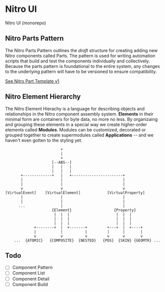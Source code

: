 # Nitro UI
Nitro UI (monorepo)




## Nitro Parts Pattern 

The Nitro Parts Pattern outlines the *draft* structure for creating adding new Nitro components called Parts. The pattern is used for writing automation scripts that build and test the components individually and collectively. Because the parts pattern is foundational to the entire system, any changes to the underlying pattern will have to be versioned to ensure compatibility.

[See Nitro Part Template v1](https://github.com/nitroUI/nitro-part-template/blob/master/README.md)

## Nitro Element Hierarchy 

The Nitro Element Hierachy is a language for describing objects and relationships in the Nitro component assembly system. **Elements** in their minimal form are containers for byte data, no more no less. By organizaing and grouping these elements in a special way we create higher-order elements called **Modules**. Modules can be customized, decorated or grouped together to create supermodules called **Applications** -- and we haven't even gotten to the styling yet.

```
                         +
                         |
                         +
                     [--ABS--]
                     |   |   |
                     |   |   |
       +-------------+   |   +-----------------------+
       |                 |                           |
       |                 |                           |
       v                 v                           v
[VirtualEvent]    [VirtualElement]            [VirtualProperty]
       |                 |                           |
       |                 |                           |
      ...                |                           |
                     {Element}                   {Property}
                      |  |  |                     |  |  |
                      |  |  |                     |  |  |
                      |  |  |                     |  |  |
             +--------+  |  +-------+         +---+  |  +----+
             |           |          |         |      |       |
             v           v          v         v      v       v
    ...  {ATOMIC}   {COMPOSITE}  {NESTED}   {POS}  {SKIN} {GEOMTR} ...

```

## Todo
- [ ] Component Pattern
- [ ] Component List
- [ ] Component Detail
- [ ] Component Build
